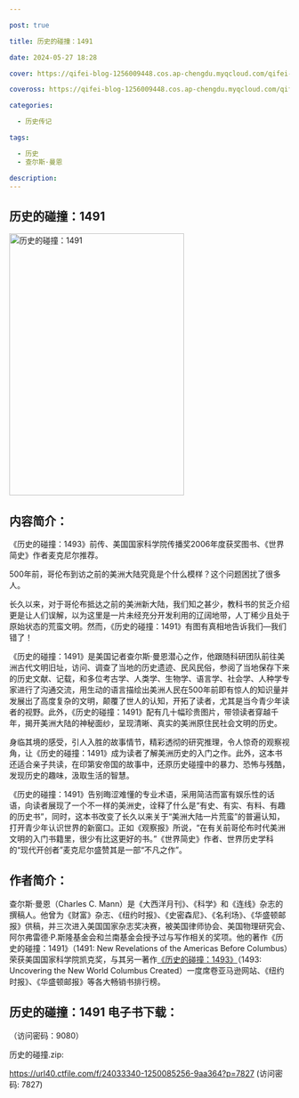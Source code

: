 ```yaml
---

post: true

title: 历史的碰撞：1491

date: 2024-05-27 18:28

cover: https://qifei-blog-1256009448.cos.ap-chengdu.myqcloud.com/qifei-blog/65f39a519f345e8d03ca0c6e.jpg

coveross: https://qifei-blog-1256009448.cos.ap-chengdu.myqcloud.com/qifei-blog/65f39a519f345e8d03ca0c6e.jpg

categories:

  - 历史传记

tags:

  - 历史
  - 查尔斯·曼恩

description:
---
```


## 历史的碰撞：1491
<img alt="历史的碰撞：1491 " class="aligncenter loaded" data-was-processed="true" decoding="async" fetchpriority="high" height="471" src="https://qifei-blog-1256009448.cos.ap-chengdu.myqcloud.com/qifei-blog/65f39a519f345e8d03ca0c6e.jpg " style="cursor: zoom-in;" width="314"/>

## 内容简介：

《历史的碰撞：1493》前传、美国国家科学院传播奖2006年度获奖图书、《世界简史》作者麦克尼尔推荐。

500年前，哥伦布到访之前的美洲大陆究竟是个什么模样？这个问题困扰了很多人。

长久以来，对于哥伦布抵达之前的美洲新大陆，我们知之甚少，教科书的贫乏介绍更是让人们误解，以为这里是一片未经充分开发利用的辽阔地带，人丁稀少且处于原始状态的荒蛮文明。然而，《历史的碰撞：1491》有图有真相地告诉我们—我们错了！

《历史的碰撞：1491》是美国记者查尔斯·曼恩潜心之作，他跟随科研团队前往美洲古代文明旧址，访问、调查了当地的历史遗迹、民风民俗，参阅了当地保存下来的历史文献、记载，和多位考古学、人类学、生物学、语言学、社会学、人种学专家进行了沟通交流，用生动的语言描绘出美洲人民在500年前即有惊人的知识量并发展出了高度复杂的文明，颠覆了世人的认知，开拓了读者，尤其是当今青少年读者的视野。此外，《历史的碰撞：1491》配有几十幅珍贵图片，带领读者穿越千年，揭开美洲大陆的神秘面纱，呈现清晰、真实的美洲原住民社会文明的历史。

身临其境的感受，引人入胜的故事情节，精彩透彻的研究推理，令人惊奇的观察视角，让《历史的碰撞：1491》成为读者了解美洲历史的入门之作。此外，这本书还适合亲子共读，在印第安帝国的故事中，还原历史碰撞中的暴力、恐怖与残酷，发现历史的趣味，汲取生活的智慧。

《历史的碰撞：1491》告别晦涩难懂的专业术语，采用简洁而富有娱乐性的话语，向读者展现了一个不一样的美洲史，诠释了什么是“有史、有实、有料、有趣的历史书”，同时，这本书改变了长久以来关于“美洲大陆一片荒蛮”的普遍认知，打开青少年认识世界的新窗口。正如《观察报》所说，“在有关前哥伦布时代美洲文明的入门书籍里，很少有比这更好的书。”《世界简史》作者、世界历史学科的“现代开创者”麦克尼尔盛赞其是一部“不凡之作”。

## 作者简介：

查尔斯·曼恩（Charles C. Mann）是《大西洋月刊》、《科学》和《连线》杂志的撰稿人。他曾为《财富》杂志、《纽约时报》、《史密森尼》、《名利场》、《华盛顿邮报》供稿，并三次进入美国国家杂志奖决赛，被美国律师协会、美国物理研究会、阿尔弗雷德·P.斯隆基金会和兰南基金会授予过与写作相关的奖项。他的著作《历史的碰撞：1491》（1491: New Revelations of the Americas Before Columbus）荣获美国国家科学院凯克奖，与其另一著作<a href="https://www.huibooks.com/9438.html">《历史的碰撞：1493》</a>（1493: Uncovering the New World Columbus Created）一度席卷亚马逊网站、《纽约时报》、《华盛顿邮报》等各大畅销书排行榜。

## 历史的碰撞：1491 电子书下载：

 （访问密码：9080）

历史的碰撞.zip: 

https://url40.ctfile.com/f/24033340-1250085256-9aa364?p=7827 (访问密码: 7827)
